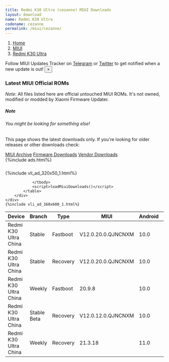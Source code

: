 ```yaml
---
title: Redmi K30 Ultra (cezanne) MIUI Downloads
layout: download
name: Redmi K30 Ultra
codename: cezanne
permalink: /miui/cezanne/
---
```

<nav aria-label="breadcrumb">
    <ol class="breadcrumb">
        <li class="breadcrumb-item"><a href="/">Home</a></li>
        <li class="breadcrumb-item"><a href="/miui/">MIUI</a></li>
        <li class="breadcrumb-item active" aria-current="page"><a href="/miui/cezanne/">Redmi K30 Ultra</a></li>
    </ol>
</nav>
<div class="alert alert-primary alert-dismissible fade show" role="alert">
    Follow MIUI Updates Tracker on <a href="https://t.me/MIUIUpdatesTracker" class="alert-link">Telegram</a>
     or <a href="https://twitter.com/MiFwUpdater" class="alert-link">Twitter</a> to get notified when a new update is out!
    <button type="button" class="close" data-dismiss="alert" aria-label="Close">
        <span aria-hidden="true">&times;</span>
    </button>
</div>

### Latest MIUI Official ROMs
*Note*: All files listed here are official untouched MIUI ROMs. It's not owned, modified or modded by Xiaomi Firmware Updater.
<div class="card">
  <div class="card-body">
    <h5 class="card-title">Note</h5>
    <h6 class="card-subtitle mb-2 text-muted">You might be looking for something else!</h6>
    <p class="card-text">This page shows the latest downloads only.
     If you're looking for older releases or other downloads check:</p>
    <a href="/archive/miui/cezanne/" class="card-link">MIUI Archive</a>
    <a href="/firmware/cezanne/" class="card-link">Firmware Downloads</a>
    <a href="/vendor/cezanne/" class="card-link">Vendor Downloads</a>
  </div>
</div>
{%include ads.html%}
<div class="row justify-content-center">
    <div class="col-10">
        <div class="table-responsive-md" style="margin-top: 25px;">
            {%include vli_ad_320x50_1.html%}
            <table id="miui" class="display dt-responsive nowrap compact table table-striped table-hover table-sm">
                <thead class="thead-dark">
                    <tr>
                        <th data-ref="device">Device</th>
                        <th data-ref="branch">Branch</th>
                        <th data-ref="type">Type</th>
                        <th data-ref="miui">MIUI</th>
                        <th data-ref="android">Android</th>
                        <th data-ref="size">Size</th>
                        <th data-ref="size">Date</th>
                        <th data-ref="link">Link</th>
                    </tr>
                </thead>
                <tbody>
                <tr><td>Redmi K30 Ultra China</td><td>Stable</td><td>Fastboot</td><td>V12.0.20.0.QJNCNXM</td><td>10.0</td><td>4.1 GB</td><td>2021-02-06</td><td><a href="/miui/cezanne/stable/V12.0.20.0.QJNCNXM/">Download</a></td></tr>
<tr><td>Redmi K30 Ultra China</td><td>Stable</td><td>Recovery</td><td>V12.0.20.0.QJNCNXM</td><td>10.0</td><td>2.9 GB</td><td>2021-02-18</td><td><a href="/miui/cezanne/stable/V12.0.20.0.QJNCNXM/">Download</a></td></tr>
<tr><td>Redmi K30 Ultra China</td><td>Weekly</td><td>Fastboot</td><td>20.9.8</td><td>10.0</td><td>4.2 GB</td><td>2020-09-08</td><td><a href="/miui/cezanne/weekly/20.9.8/">Download</a></td></tr>
<tr><td>Redmi K30 Ultra China</td><td>Stable Beta</td><td>Recovery</td><td>V12.0.12.0.QJNCNXM</td><td>10.0</td><td>3.0 GB</td><td>2020-09-22</td><td><a href="/miui/cezanne/stable beta/V12.0.12.0.QJNCNXM/">Download</a></td></tr>
<tr><td>Redmi K30 Ultra China</td><td>Weekly</td><td>Recovery</td><td>21.3.18</td><td>11.0</td><td>3.3 GB</td><td>2021-03-18</td><td><a href="/miui/cezanne/weekly/21.3.18/">Download</a></td></tr>

                </tbody>
                <script>loadMiuiDownloads()</script>
            </table>
        </div>
    </div>
    {%include vli_ad_160x600_1.html%}
</div>
